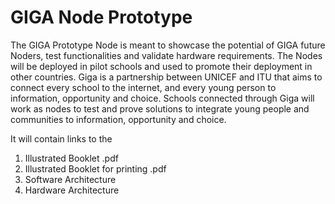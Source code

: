 # GIGA Node Prototype 

The GIGA Prototype Node is meant to showcase the potential of GIGA future Noders, test functionalities and validate hardware requirements. The Nodes will be deployed in pilot schools and used to promote their deployment in other countries. Giga is a partnership between UNICEF and ITU that aims to connect every school to the internet, and every young person to information, opportunity and choice. Schools connected through Giga will work as nodes to test and prove solutions to integrate young people and communities to information, opportunity and choice. 

It will contain links to the 
1. Illustrated Booklet .pdf 
2. Illustrated Booklet for printing .pdf
3. Software Architecture 
4. Hardware Architecture  
